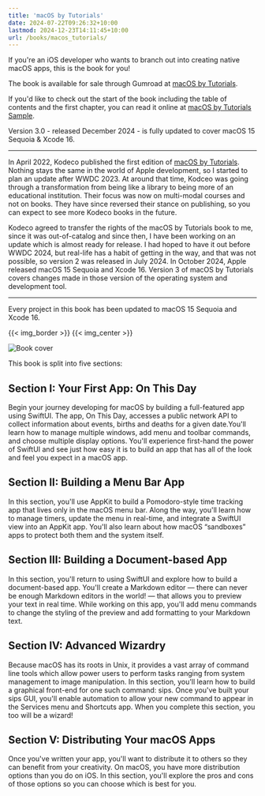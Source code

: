 ```yaml
---
title: 'macOS by Tutorials'
date: 2024-07-22T09:26:32+10:00
lastmod: 2024-12-23T14:11:45+10:00
url: /books/macos_tutorials/
---
```


If you're an iOS developer who wants to branch out into creating native macOS apps, this is the book for you!

The book is available for sale through Gumroad at [macOS by Tutorials][2].

If you'd like to check out the start of the book including the table of contents and the first chapter, you can read it online at [macOS by Tutorials Sample][4].

Version 3.0 - released December 2024 - is fully updated to cover macOS 15 Sequoia & Xcode 16.

---

In April 2022, Kodeco published the first edition of [macOS by Tutorials][1]. Nothing stays the same in the world of Apple development, so I started to plan an update after WWDC 2023. At around that time, Kodceo was going through a transformation from being like a library to being more of an educational institution. Their focus was now on multi-modal courses and not on books. They have since reversed their stance on publishing, so you can expect to see more Kodeco books in the future.

Kodeco agreed to transfer the rights of the macOS by Tutorials book to me, since it was out-of-catalog and since then, I have been working on an update which is almost ready for release. I had hoped to have it out before WWDC 2024, but real-life has a habit of getting in the way, and that was not possible, so version 2 was released in July 2024. In October 2024, Apple released macOS 15 Sequoia and Xcode 16. Version 3 of macOS by Tutorials covers changes made in those version of the operating system and development tool.

---

Every project in this book has been updated to macOS 15 Sequoia and Xcode 16.

{{< img_border >}}
{{< img_center >}}

![Book cover][i1]

This book is split into five sections:

## Section I: Your First App: On This Day

Begin your journey developing for macOS by building a full-featured app using SwiftUI. The app, On This Day, accesses a public network API to collect information about events, births and deaths for a given date.You'll learn how to manage multiple windows, add menu and toolbar commands, and choose multiple display options. You'll experience first-hand the power of SwiftUI and see just how easy it is to build an app that has all of the look and feel you expect in a macOS app.

## Section II: Building a Menu Bar App

In this section, you'll use AppKit to build a Pomodoro-style time tracking app that lives only in the macOS menu bar. Along the way, you'll learn how to manage timers, update the menu in real-time, and integrate a SwiftUI view into an AppKit app. You'll also learn about how macOS “sandboxes” apps to protect both them and the system itself.

## Section III: Building a Document-based App

In this section, you'll return to using SwiftUI and explore how to build a document-based app. You'll create a Markdown editor — there can never be enough Markdown editors in the world! — that allows you to preview your text in real time. While working on this app, you'll add menu commands to change the styling of the preview and add formatting to your Markdown text.

## Section IV: Advanced Wizardry

Because macOS has its roots in Unix, it provides a vast array of command line tools which allow power users to perform tasks ranging from system management to image manipulation. In this section, you'll learn how to build a graphical front-end for one such command: sips. Once you've built your sips GUI, you'll enable automation to allow your new command to appear in the Services menu and Shortcuts app. When you complete this section, you too will be a wizard!

## Section V: Distributing Your macOS Apps

Once you've written your app, you'll want to distribute it to others so they can benefit from your creativity. On macOS, you have more distribution options than you do on iOS. In this section, you'll explore the pros and cons of those options so you can choose which is best for you.

[i1]: /images/2024/mos_cover_small.png
[1]: https://www.kodeco.com/books/macos-by-tutorials
[2]: https://sarahreichelt.gumroad.com/l/oximx
[3]: mailto:books@troz.net?subject=macOS%20by%20Tutorials%20Discount
[4]: /books/mos_2.0.1_sample.html
[contact]: /contact/
[kofi]: https://ko-fi.com/trozware

